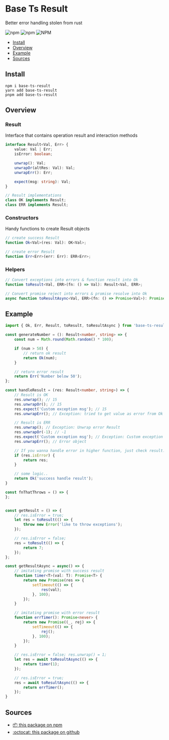 Base Ts Result
===========
Better error handling stolen from rust

<!-- shields -->

![npm](https://img.shields.io/npm/v/base-ts-result)
![npm](https://img.shields.io/npm/dm/base-ts-result)
![NPM](https://img.shields.io/npm/l/base-ts-result)

* [Install](#Install)
* [Overview](#Overview)
* [Example](#Example)
* [Sources](#Sources)

## Install
```
npm i base-ts-result
yarn add base-ts-result
pnpm add base-ts-result
```

## Overview

### Result
Interface that contains operation result and interaction methods
``` ts
interface Result<Val, Err> {
    value: Val | Err;
    isError: boolean;

    unwrap(): Val;
    unwrapOr(altRes: Val): Val;
    unwrapErr(): Err;

    expect(msg: string): Val;
}

// Result implementations
class OK implements Result;
class ERR implements Result;
```

### Constructors
Handy functions to create Result objects

```ts
// create success Result
function Ok<Val>(res: Val): OK<Val>;

// create error Result
function Err<Err>(err: Err): ERR<Err>;
```

### Helpers
```ts
// Convert exceptions into errors & function result into Ok
function toResult<Val, ERR>(fn: () => Val): Result<Val, ERR>;

// Convert promise reject into errors & promise resolve into Ok
async function toResultAsync<Val, ERR>(fn: () => Promise<Val>): Promise<Result<Val, ERR>>;
```

## Example
```ts
import { Ok, Err, Result, toResult, toResultAsync } from 'base-ts-result';

const generateNumber = (): Result<number, string> => {
    const num = Math.round(Math.random() * 100);

    if (num > 50) {
        // return ok result
        return Ok(num);
    }

    // return error result
    return Err('Number below 50');
};

const handleResult = (res: Result<number, string>) => {
    // Result is OK
    res.unwrap(); // 15
    res.unwrapOr(); // 15
    res.expect('Custom exception msg'); // 15
    res.unwrapErr(); // Exception: tried to get value as error from Ok result

    // Result is ERR
    res.unwrap(); // Exception: Unwrap error Result
    res.unwrapOr(-1); // -1
    res.expect('Custom exception msg'); // Exception: Custom exception msg
    res.unwrapErr(); // Error object

    // If you wanna handle error in higher function, just check result.isError
    if (res.isError) {
        return res;
    }

    // some logic..
    return Ok('success handle result');
}

const fnThatThrows = () => {
};


const getResult = () => {
    // res.isError = true;
    let res = toResult(() => {
        throw new Error('like to throw exceptions');
    });

    // res.isError = false;
    res = toResult(() => {
        return 7;
    });
};

const getResultAsync = async() => {
    // imitating promise with success result
    function timer<T>(val: T): Promise<T> {
        return new Promise(res => {
            setTimeout(() => {
                res(val);
            }, 100);
        });
    }

    // imitating promise with error result 
    function errTimer(): Promise<never> {
        return new Promise((_, rej) => {
            setTimeout(() => {
                rej();
            }, 100);
        });
    }

    // res.isError = false; res.unwrap() = 1;
    let res = await toResultAsync(() => {
        return timer(1);
    });

    // res.isError = true;
    res = await toResultAsync(() => {
        return errTimer();
    });
}

```

## Sources
- [:package: this package on npm](https://www.npmjs.com/package/base-ts-result)
- [:octocat: this package on github](https://github.com/Kostayne/base-ts-result)